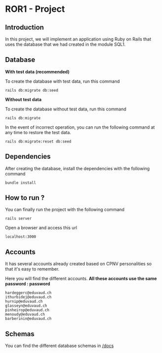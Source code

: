 # ROR1 - Project

## Introduction

In this project, we will implement an application using Ruby on Rails that uses the database that we had created in the module SQL1.

## Database

**With test data (recommended)**

To create the database with test data, run this command

```
rails db:migrate db:seed
```

**Without test data**

To create the database without test data, run this command

```
rails db:migrate
```

In the event of incorrect operation, you can run the following command at any time to restore the test data.

```
rails db:migrate:reset db:seed
```

## Dependencies

After creating the database, install the dependencies with the following command

```
bundle install
```

## How to run ?

 You can finally run the project with the following command 

```
rails server
```

Open a browser and access this url

```
localhost:3000
```

## Accounts

It has several accounts already created based on CPNV personalities so that it's easy to remember.

Here you will find the different accounts. **All these accounts use the same password : password**

```
hardeggerc@eduvaud.ch
ithurbidej@eduvaud.ch
hurnip@eduvaud.ch
glasseyn@eduvaud.ch
pinheirop@eduvaud.ch
menoudy@eduvaud.ch
barberinin@eduvaud.ch
```

## Schemas

You can find the different database schemas in [/docs]()
